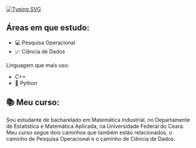 [![Typing SVG](https://readme-typing-svg.herokuapp.com/?color=00bfbf&size=35&center=true&vCenter=true&width=1000&lines=🔰Olá!,+Eu+sou+o+Pedro+Lima+😁;Estou+cursando+Matemática+Industrial;bacharelado+na+UFC+🏢)](https://git.io/typing-svg)

## Áreas em que estudo:
- 💻 Pesquisa Operacional
- 📈 Ciência de Dados

Linguagem que mais uso:
- C++
- 🐍 Python

## 📚 Meu curso:
Sou estudante de bacharelado em Matemática Industrial, no Departamente de Estatística e Matemática Aplicada, na Universidade Federal do Ceará. 
Meu curso segue dois caminhos que também estão relacionados, o caminho de Pesquisa Operacional e o caminho de Ciência de Dados.
<!--
## Ferramentas e linguagens
- 🐍 Python
- ☕ Java

<img width=100% src="https://capsule-render.vercel.app/api?type=waving&color=00bfbf&height=180&section=header&text=Pedro Lima&fontSize=30&fontColor=fff&animation=twinkling&fontAlignY=35"/> 
>
